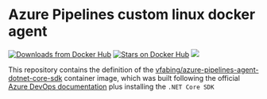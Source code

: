 # Azure Pipelines custom linux docker agent
[![Downloads from Docker Hub](https://img.shields.io/docker/pulls/vfabing/azure-pipelines-agent-dotnet-core-sdk.svg)](https://hub.docker.com/r/vfabing/azure-pipelines-agent-dotnet-core-sdk)
[![Stars on Docker Hub](https://img.shields.io/docker/stars/vfabing/azure-pipelines-agent-dotnet-core-sdk.svg)](https://hub.docker.com/r/vfabing/azure-pipelines-agent-dotnet-core-sdk)
[![](https://images.microbadger.com/badges/image/vfabing/azure-pipelines-agent-dotnet-core-sdk.svg)](https://microbadger.com/images/vfabing/azure-pipelines-agent-dotnet-core-sdk "Get your own image badge on microbadger.com")

This repository contains the definition of the [vfabing/azure-pipelines-agent-dotnet-core-sdk](https://hub.docker.com/r/vfabing/azure-pipelines-agent-dotnet-core-sdk) container image, which was built following the official [Azure DevOps documentation](https://docs.microsoft.com/en-us/azure/devops/pipelines/agents/docker?view=azure-devops#linux) plus installing the `.NET Core SDK`

